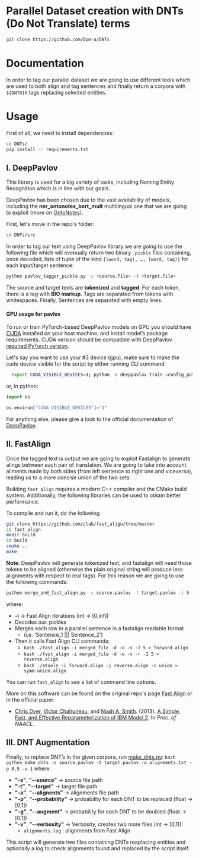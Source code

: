 #  Parallel Dataset creation with DNTs (Do Not Translate) terms

```bash
git clone https://github.com/Dpm-a/DNTs
```

# Documentation
In order to tag our parallel dataset we are going to use different tools which are used to both align and tag sentences and finally return a corpora with `${DNT0}X` tags replacing selected entities.


# Usage
First of all, we need to install dependencies:
```bash
cd DNTs/
pip install -r requirements.txt
```



## I. DeepPavlov
This library is used for a big variety of tasks, including Naming Entity Recognition which is in line with our goals.

DeepPavlov has been chosen due to the vast availability of models, including the **ner_ontonotes_bert_mult** multilingual one that we are going to exploit (more on [OntoNotes](https://paperswithcode.com/dataset/ontonotes-5-0)).

First, let's move in the repo's folder:
```bash
cd DNTs/src
```
In order to tag our text using DeepPavlov library we are going to use the following file which will evenually return two binary ```.pickle``` files containing, once decoded, lists of tuple of the kind ```[(word, tag), …, (word, tag)]``` for each input/target sentence:
```bash
python pavlov_tagger_pickle.py -s <source.file> -t <target.file>
```
The source and target texts are **tokenized** and **tagged**. For each token, there is a tag with **BIO markup**. Tags are separated from tokens with whitespaces.  Finally, Sentences are separated with empty lines.

#### GPU usage for pavlov
To run or train PyTorch-based DeepPavlov models on GPU you should have [CUDA](https://developer.nvidia.com/cuda-toolkit) installed on your host machine, and install model’s package requirements. CUDA version should be compatible with DeepPavlov [required PyTorch version](https://github.com/Dpm-a/DNTs/blob/main/requirements.txt).

Let's say you want to use your #3 device (gpu), make sure to make the cude device visible for the script by either running CLI command:
```bash
  export CUDA_VISIBLE_DEVICES=3; python -m deeppavlov train <config_path>
```
or, in python:
```python
import os

os.environ["CUDA_VISIBLE_DEVICES"]="3"
```
For anything else, please give a look to the official documentation of [DeepPavlov](https://docs.deeppavlov.ai/en/master/).



## II. FastAlign

Once the tagged text is output we are going to exploit Fastalign to generate alings between each pair of translation. We are going to take into account aliments made by both sides (from left sentence to right one and viceversa), leading us to a more concise union of the two sets.

Building `fast_align` requires a modern C++ compiler and the CMake build system. Additionally, the following libraries can be used to obtain better performance.

To compile and run it, do the following
```bash
git clone https://github.com/clab/fast_align/tree/master
cd fast_align
mkdir build
cd build
cmake ..
make
```

**Note**: DeepPavlov will generate tokenized text, and fastalign will need those tokens to be aligned (otherwise the plain original string will produce less alignments with respect to real tags). For this reason we are going to use the following commands:
```bash
python merge_and_fast_align.py -s source.pavlov -t target.pavlov -i 5
```
where:
 - **-i** → Fast Align iterations (int → [0,inf])
 - Decodes our. pickles
 - Merges each row in a parallel sentence in a fastalign readable format
    - (i.e. ‘Sentence_1 ||| Sentence_2’)
 - Then it calls Fast Align CLI commands:
   - ```bash ./fast_align -i merged_file -d -o -v -I 5 > forward.align```
   - ```bash ./fast_align -i merged_file -d -o -v -r -I 5 > reverse.align```
   - ```bash ./atools -i forward.align -j reverse.align -c union > symm.union.align```

You can run `fast_align` to see a list of command line options.


More on this software can be found on the original repo's page [Fast Align](https://github.com/clab/fast_align) or in the official paper:
* [Chris Dyer](http://www.cs.cmu.edu/~cdyer), [Victor Chahuneau](http://victor.chahuneau.fr), and [Noah A. Smith](http://www.cs.cmu.edu/~nasmith). (2013). [A Simple, Fast, and Effective Reparameterization of IBM Model 2](http://www.ark.cs.cmu.edu/cdyer/fast_valign.pdf). In *Proc. of NAACL*.


## III. DNT Augmentation
Finally, to replace DNT’s in the given corpora, run [make_dnts.py](https://github.com/Dpm-a/DNTs/blob/main/make_dnts_algorithm3.py):
```bash python make_dnts -s source.pavlov -t target.pavlov -a alignments.txt -p 0.5 -v 1```
where:
- **"-s"**, **"--source"** → source file path
- **"-t"**, **"--target"** → target file path
- **"-a"**, **"--alignents"** → alignments file path
- **"-p"**, **"--probability"** → probability for each DNT to be replaced (float → [0,1])
- **"-g"**, **"--augment"** → probability for each DNT to be doubled (float → [0,1])
- **"-v"**, **"--verbosity"** → Verbosity, creates two more files (int → [0,1]):
    - ```alignments.log``` : alignments from Fast Align

This script will generate two files containing DNTs reaplacing entities and optionally a log to check alignments found and replaced by the script itself.


